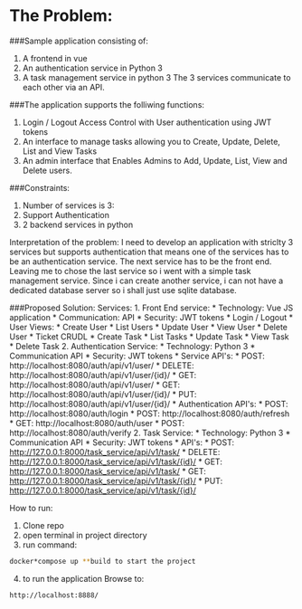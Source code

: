 The Problem:
============
###Sample application consisting of:
1. A frontend in vue
2. An authentication service in Python 3
3. A task management service in python 3
The 3 services communicate to each other via an API.

###The application supports the folliwing functions:
1. Login / Logout Access Control with User authentication using JWT tokens
2. An interface to manage tasks allowing you to Create, Update, Delete, List and View Tasks
3. An admin interface that Enables Admins to Add, Update, List, View and Delete users.

###Constraints:
1. Number of services is 3:
2. Support Authentication
3. 2 backend services in python

Interpretation of the problem:
I need to develop an application with striclty 3 services but supports authentication that means one of the services has to be an authentication service.
The next service has to be the front end. Leaving me to chose the last service so i went with a simple task management service. Since i can create another service,
i can not have a dedicated database server so i shall just use sqlite database.

###Proposed Solution:
Services:
	1. Front End service:
		* Technology: Vue JS application
		* Communication: API
		* Security: JWT tokens
		* Login / Logout
		* User Views:
			* Create User
			* List Users
			* Update User
			* View User
			* Delete User
		* Ticket CRUDL
			* Create Task
			* List Tasks
			* Update Task
			* View Task
			* Delete Task
	2. Authentication Service:
		* Technology: Python 3
		* Communication API
		* Security: JWT tokens
		* Service API's:
			* POST: http://localhost:8080/auth/api/v1/user/
			* DELETE: http://localhost:8080/auth/api/v1/user/{id}/
			* GET: http://localhost:8080/auth/api/v1/user/
			* GET: http://localhost:8080/auth/api/v1/user/{id}/
			* PUT: http://localhost:8080/auth/api/v1/user/{id}/
		* Authentication API's:
			* POST: http://localhost:8080/auth/login
			* POST: http://localhost:8080/auth/refresh
			* GET: http://localhost:8080/auth/user
			* POST: http://localhost:8080/auth/verify
	2. Task Service:
		* Technology: Python 3
		* Communication API
		* Security: JWT tokens
		* API's:
			* POST: http://127.0.0.1:8000/task_service/api/v1/task/
			* DELETE: http://127.0.0.1:8000/task_service/api/v1/task/{id}/
			* GET: http://127.0.0.1:8000/task_service/api/v1/task/
			* GET: http://127.0.0.1:8000/task_service/api/v1/task/{id}/
			* PUT: http://127.0.0.1:8000/task_service/api/v1/task/{id}/

How to run:
1. Clone repo
2. open terminal in project directory
3. run command:
```sh
docker*compose up **build to start the project
 ```
4. to run the application Browse to: 
```sh
http://localhost:8888/
 ```

